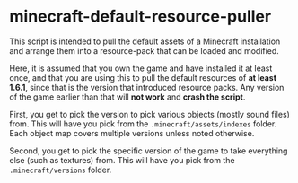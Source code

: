 # minecraft-default-resource-puller

This script is intended to pull the default assets of a Minecraft installation and arrange them into a resource-pack that can be loaded and modified.

Here, it is assumed that you own the game and have installed it at least once, and that you are using this to pull the default resources of **at least 1.6.1**, since that is the version that introduced resource packs. Any version of the game earlier than that will **not work** and **crash the script**.


First, you get to pick the version to pick various objects (mostly sound files) from. This will have you pick from the `.minecraft/assets/indexes` folder. Each object map covers multiple versions unless noted otherwise.

Second, you get to pick the specific version of the game to take everything else (such as textures) from. This will have you pick from the `.minecraft/versions` folder.